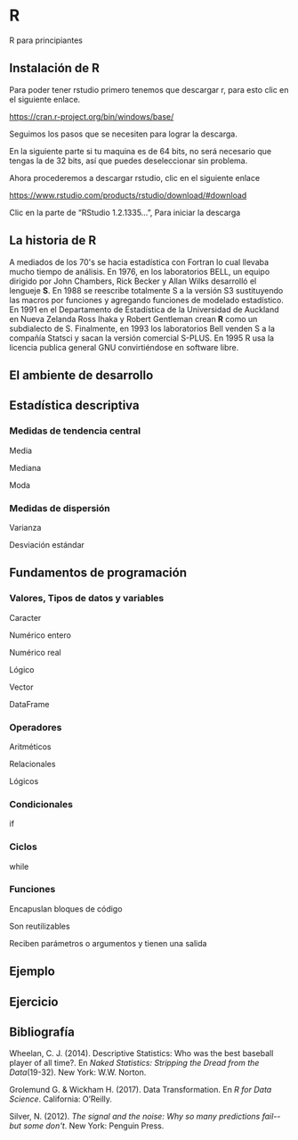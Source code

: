 # R
R para principiantes

## Instalación de R

Para poder tener rstudio primero tenemos que descargar r, para esto clic en el siguiente enlace.

https://cran.r-project.org/bin/windows/base/

Seguimos los pasos que se necesiten para lograr la descarga.

En la siguiente parte si tu maquina es de 64 bits, no será necesario que tengas la de 32 bits, así que puedes deseleccionar sin problema.

Ahora procederemos a descargar rstudio, clic en el siguiente enlace 

https://www.rstudio.com/products/rstudio/download/#download

Clic en la parte de “RStudio 1.2.1335…”, Para iniciar la descarga 

## La historia de R

A mediados de los 70's se hacia estadística con Fortran lo cual llevaba mucho tiempo de análisis. En 1976, en los laboratorios BELL, un equipo dirigido por John Chambers, Rick Becker y Allan Wilks desarrolló el lengueje **S**. En 1988 se reescribe totalmente S a la versión S3 sustituyendo las macros por funciones y agregando funciones de modelado estadístico. En 1991 en el Departamento de Estadística de la Universidad de Auckland en Nueva Zelanda Ross Ihaka y Robert Gentleman crean **R** como un subdialecto de S. Finalmente, en 1993 los laboratorios Bell venden S a la compañía Statsci y sacan la versión comercial S-PLUS. En 1995 R usa la licencia publica general GNU convirtiéndose en software libre. 

## El ambiente de desarrollo

## Estadística descriptiva

### Medidas de tendencia central

Media

Mediana

Moda

### Medidas de dispersión

Varianza

Desviación estándar

## Fundamentos de programación

### Valores, Tipos de datos y variables

Caracter

Numérico entero

Numérico real

Lógico

Vector

DataFrame

### Operadores 

Aritméticos

Relacionales

Lógicos

### Condicionales

if

### Ciclos

while

### Funciones

Encapuslan bloques de código

Son reutilizables

Reciben parámetros o argumentos y tienen una salida

## Ejemplo

## Ejercicio

## Bibliografía

Wheelan, C. J. (2014). Descriptive Statistics: Who was the best baseball player of all time?. En *Naked Statistics: Stripping the Dread from the Data*(19-32). New York: W.W. Norton.

Grolemund G. & Wickham H. (2017). Data Transformation. En *R for Data Science*. California: O’Reilly.

Silver, N. (2012). *The signal and the noise: Why so many predictions fail--but some don't*. New York: Penguin Press.
